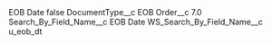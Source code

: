 <?xml version="1.0" encoding="UTF-8"?>
<CustomMetadata xmlns="http://soap.sforce.com/2006/04/metadata" xmlns:xsi="http://www.w3.org/2001/XMLSchema-instance" xmlns:xsd="http://www.w3.org/2001/XMLSchema">
    <label>EOB Date</label>
    <protected>false</protected>
    <values>
        <field>DocumentType__c</field>
        <value xsi:type="xsd:string">EOB</value>
    </values>
    <values>
        <field>Order__c</field>
        <value xsi:type="xsd:double">7.0</value>
    </values>
    <values>
        <field>Search_By_Field_Name__c</field>
        <value xsi:type="xsd:string">EOB Date</value>
    </values>
    <values>
        <field>WS_Search_By_Field_Name__c</field>
        <value xsi:type="xsd:string">u_eob_dt</value>
    </values>
</CustomMetadata>
